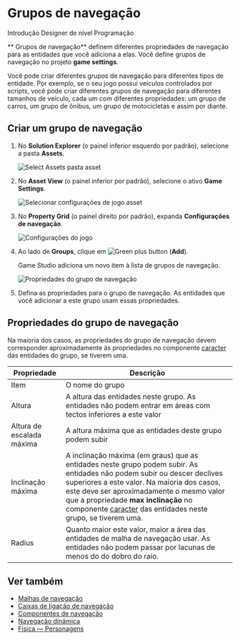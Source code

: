 # Grupos de navegação

<span class="badge text-bg-primary">Introdução</span>
<span class="badge text-bg-success"> Designer de nível </span>
<span class="badge text-bg-success">Programação</span>

** Grupos de navegação** definem diferentes propriedades de navegação para as entidades que você adiciona a elas. Você define grupos de navegação no projeto **game settings**.

Você pode criar diferentes grupos de navegação para diferentes tipos de entidade. Por exemplo, se o seu jogo possui veículos controlados por scripts, você pode criar diferentes grupos de navegação para diferentes tamanhos de veículo, cada um com diferentes propriedades: um grupo de carros, um grupo de ônibus, um grupo de motocicletas e assim por diante.

## Criar um grupo de navegação

1. No **Solution Explorer** (o painel inferior esquerdo por padrão), selecione a pasta **Assets**.

   ![Select Assets pasta asset](media/select-asset-folder.png)

2. No **Asset View** (o painel inferior por padrão), selecione o ativo **Game Settings**.

   ![Selecionar configurações de jogo asset](media/select-game-settings-asset.png)

3. No **Property Grid** (o painel direito por padrão), expanda **Configurações de navegação**.

   ![ Configurações do jogo ](media/navigation-settings.png)

4. Ao lado de **Groups**, clique em ![Green plus button](~/manual/game-studio/media/green-plus-icon.png) (**Add**).

   Game Studio adiciona um novo item à lista de grupos de navegação.

   ![ Propriedades do grupo de navegação](media/navigation-group-properties.png)

5. Defina as propriedades para o grupo de navegação. As entidades que você adicionar a este grupo usam essas propriedades.

## Propriedades do grupo de navegação

Na maioria dos casos, as propriedades do grupo de navegação devem corresponder aproximadamente às propriedades no componente [caracter](../physics/characters.md) das entidades do grupo, se tiverem uma.

| Propriedade | Descrição |
|----------------------|------------
| Item | O nome do grupo |
| Altura | A altura das entidades neste grupo. As entidades não podem entrar em áreas com tectos inferiores a este valor |
| Altura de escalada máxima | A altura máxima que as entidades deste grupo podem subir |
| Inclinação máxima | A inclinação máxima (em graus) que as entidades neste grupo podem subir. As entidades não podem subir ou descer declives superiores a este valor. Na maioria dos casos, este deve ser aproximadamente o mesmo valor que a propriedade **max inclinação** no componente [caracter](../physics/characters.md) das entidades neste grupo, se tiverem uma. |
| Radius | Quanto maior este valor, maior a área das entidades de malha de navegação usar. As entidades não podem passar por lacunas de menos do do dobro do raio. |

## Ver também

* [Malhas de navegação](navigation-meshes.md)
* [Caixas de ligação de navegação](navigation-bounding-boxes.md)
* [Componentes de navegação](navigation-components.md)
* [Navegação dinâmica](dynamic-navigation.md)
* [Física — Personagens](../physics/characters.md)